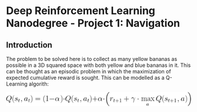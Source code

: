 # Deep Reinforcement Learning Nanodegree - Project 1: Navigation

## Introduction
The problem to be solved here is to collect as many yellow bananas as possible in a 3D squared space with both yellow and blue bananas in it. This can be thought as an episodic problem in which the maximization of expected cumulative reward is sought. This can be modelled as a Q-Learning algorith:

![equation_01](images/eq_01.gif)
